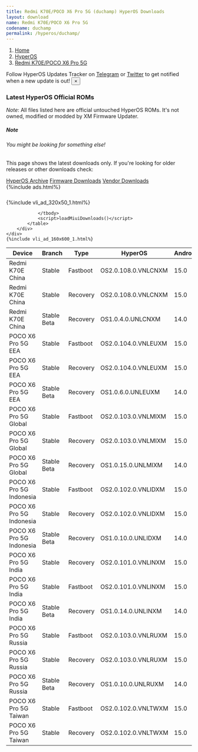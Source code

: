 ```yaml
---
title: Redmi K70E/POCO X6 Pro 5G (duchamp) HyperOS Downloads
layout: download
name: Redmi K70E/POCO X6 Pro 5G
codename: duchamp
permalink: /hyperos/duchamp/
---
```

<nav aria-label="breadcrumb">
    <ol class="breadcrumb">
        <li class="breadcrumb-item"><a href="/">Home</a></li>
        <li class="breadcrumb-item"><a href="/hyperos/">HyperOS</a></li>
        <li class="breadcrumb-item active" aria-current="page"><a href="/hyperos/duchamp/">Redmi K70E/POCO X6 Pro 5G</a></li>
    </ol>
</nav>
<div class="alert alert-primary alert-dismissible fade show" role="alert">
    Follow HyperOS Updates Tracker on <a href="https://t.me/MIUIUpdatesTracker" class="alert-link">Telegram</a>
     or <a href="https://twitter.com/MiFwUpdater" class="alert-link">Twitter</a> to get notified when a new update is out!
    <button type="button" class="close" data-dismiss="alert" aria-label="Close">
        <span aria-hidden="true">&times;</span>
    </button>
</div>

### Latest HyperOS Official ROMs
*Note*: All files listed here are official untouched HyperOS ROMs. It's not owned, modified or modded by XM Firmware Updater.
<div class="card">
  <div class="card-body">
    <h5 class="card-title">Note</h5>
    <h6 class="card-subtitle mb-2 text-muted">You might be looking for something else!</h6>
    <p class="card-text">This page shows the latest downloads only.
     If you're looking for older releases or other downloads check:</p>
    <a href="/archive/hyperos/duchamp/" class="card-link">HyperOS Archive</a>
    <a href="/firmware/duchamp/" class="card-link">Firmware Downloads</a>
    <a href="/vendor/duchamp/" class="card-link">Vendor Downloads</a>
  </div>
</div>
{%include ads.html%}
<div class="row justify-content-center">
    <div class="col-10">
        <div class="table-responsive-md" style="margin-top: 25px;">
            {%include vli_ad_320x50_1.html%}
            <table id="miui" class="display dt-responsive nowrap compact table table-striped table-hover table-sm">
                <thead class="thead-dark">
                    <tr>
                        <th data-ref="device">Device</th>
                        <th data-ref="branch">Branch</th>
                        <th data-ref="type">Type</th>
                        <th data-ref="miui">HyperOS</th>
                        <th data-ref="android">Android</th>
                        <th data-ref="size">Size</th>
                        <th data-ref="size">Date</th>
                        <th data-ref="link">Link</th>
                    </tr>
                </thead>
                <tbody>
                <tr><td>Redmi K70E China</td><td>Stable</td><td>Fastboot</td><td>OS2.0.108.0.VNLCNXM</td><td>15.0</td><td>8.9 GB</td><td>2025-04-28</td><td><a href="/hyperos/duchamp/stable/OS2.0.108.0.VNLCNXM/">Download</a></td></tr>
<tr><td>Redmi K70E China</td><td>Stable</td><td>Recovery</td><td>OS2.0.108.0.VNLCNXM</td><td>15.0</td><td>6.8 GB</td><td>2025-04-22</td><td><a href="/hyperos/duchamp/stable/OS2.0.108.0.VNLCNXM/">Download</a></td></tr>
<tr><td>Redmi K70E China</td><td>Stable Beta</td><td>Recovery</td><td>OS1.0.4.0.UNLCNXM</td><td>14.0</td><td>6.3 GB</td><td>2023-11-30</td><td><a href="/hyperos/duchamp/stable beta/OS1.0.4.0.UNLCNXM/">Download</a></td></tr>
<tr><td>POCO X6 Pro 5G EEA</td><td>Stable</td><td>Fastboot</td><td>OS2.0.104.0.VNLEUXM</td><td>15.0</td><td>8.4 GB</td><td>2025-05-14</td><td><a href="/hyperos/duchamp/stable/OS2.0.104.0.VNLEUXM/">Download</a></td></tr>
<tr><td>POCO X6 Pro 5G EEA</td><td>Stable</td><td>Recovery</td><td>OS2.0.104.0.VNLEUXM</td><td>15.0</td><td>5.7 GB</td><td>2025-04-29</td><td><a href="/hyperos/duchamp/stable/OS2.0.104.0.VNLEUXM/">Download</a></td></tr>
<tr><td>POCO X6 Pro 5G EEA</td><td>Stable Beta</td><td>Recovery</td><td>OS1.0.6.0.UNLEUXM</td><td>14.0</td><td>5.5 GB</td><td>2024-03-06</td><td><a href="/hyperos/duchamp/stable beta/OS1.0.6.0.UNLEUXM/">Download</a></td></tr>
<tr><td>POCO X6 Pro 5G Global</td><td>Stable</td><td>Fastboot</td><td>OS2.0.103.0.VNLMIXM</td><td>15.0</td><td>9.0 GB</td><td>2025-04-28</td><td><a href="/hyperos/duchamp/stable/OS2.0.103.0.VNLMIXM/">Download</a></td></tr>
<tr><td>POCO X6 Pro 5G Global</td><td>Stable</td><td>Recovery</td><td>OS2.0.103.0.VNLMIXM</td><td>15.0</td><td>5.7 GB</td><td>2025-05-13</td><td><a href="/hyperos/duchamp/stable/OS2.0.103.0.VNLMIXM/">Download</a></td></tr>
<tr><td>POCO X6 Pro 5G Global</td><td>Stable Beta</td><td>Recovery</td><td>OS1.0.15.0.UNLMIXM</td><td>14.0</td><td>5.5 GB</td><td>2024-12-05</td><td><a href="/hyperos/duchamp/stable beta/OS1.0.15.0.UNLMIXM/">Download</a></td></tr>
<tr><td>POCO X6 Pro 5G Indonesia</td><td>Stable</td><td>Fastboot</td><td>OS2.0.102.0.VNLIDXM</td><td>15.0</td><td>8.2 GB</td><td>2025-05-19</td><td><a href="/hyperos/duchamp/stable/OS2.0.102.0.VNLIDXM/">Download</a></td></tr>
<tr><td>POCO X6 Pro 5G Indonesia</td><td>Stable</td><td>Recovery</td><td>OS2.0.102.0.VNLIDXM</td><td>15.0</td><td>5.7 GB</td><td>2025-05-07</td><td><a href="/hyperos/duchamp/stable/OS2.0.102.0.VNLIDXM/">Download</a></td></tr>
<tr><td>POCO X6 Pro 5G Indonesia</td><td>Stable Beta</td><td>Recovery</td><td>OS1.0.10.0.UNLIDXM</td><td>14.0</td><td>5.5 GB</td><td>2024-12-10</td><td><a href="/hyperos/duchamp/stable beta/OS1.0.10.0.UNLIDXM/">Download</a></td></tr>
<tr><td>POCO X6 Pro 5G India</td><td>Stable</td><td>Recovery</td><td>OS2.0.101.0.VNLINXM</td><td>15.0</td><td>5.5 GB</td><td>2025-04-03</td><td><a href="/hyperos/duchamp/stable/OS2.0.101.0.VNLINXM/">Download</a></td></tr>
<tr><td>POCO X6 Pro 5G India</td><td>Stable</td><td>Fastboot</td><td>OS2.0.101.0.VNLINXM</td><td>15.0</td><td>7.5 GB</td><td>2025-04-25</td><td><a href="/hyperos/duchamp/stable/OS2.0.101.0.VNLINXM/">Download</a></td></tr>
<tr><td>POCO X6 Pro 5G India</td><td>Stable Beta</td><td>Recovery</td><td>OS1.0.14.0.UNLINXM</td><td>14.0</td><td>5.3 GB</td><td>2024-12-05</td><td><a href="/hyperos/duchamp/stable beta/OS1.0.14.0.UNLINXM/">Download</a></td></tr>
<tr><td>POCO X6 Pro 5G Russia</td><td>Stable</td><td>Fastboot</td><td>OS2.0.103.0.VNLRUXM</td><td>15.0</td><td>9.0 GB</td><td>2025-05-21</td><td><a href="/hyperos/duchamp/stable/OS2.0.103.0.VNLRUXM/">Download</a></td></tr>
<tr><td>POCO X6 Pro 5G Russia</td><td>Stable</td><td>Recovery</td><td>OS2.0.103.0.VNLRUXM</td><td>15.0</td><td>5.6 GB</td><td>2025-05-09</td><td><a href="/hyperos/duchamp/stable/OS2.0.103.0.VNLRUXM/">Download</a></td></tr>
<tr><td>POCO X6 Pro 5G Russia</td><td>Stable Beta</td><td>Recovery</td><td>OS1.0.10.0.UNLRUXM</td><td>14.0</td><td>5.4 GB</td><td>2024-12-10</td><td><a href="/hyperos/duchamp/stable beta/OS1.0.10.0.UNLRUXM/">Download</a></td></tr>
<tr><td>POCO X6 Pro 5G Taiwan</td><td>Stable</td><td>Fastboot</td><td>OS2.0.102.0.VNLTWXM</td><td>15.0</td><td>7.6 GB</td><td>2025-05-14</td><td><a href="/hyperos/duchamp/stable/OS2.0.102.0.VNLTWXM/">Download</a></td></tr>
<tr><td>POCO X6 Pro 5G Taiwan</td><td>Stable</td><td>Recovery</td><td>OS2.0.102.0.VNLTWXM</td><td>15.0</td><td>5.6 GB</td><td>2025-04-28</td><td><a href="/hyperos/duchamp/stable/OS2.0.102.0.VNLTWXM/">Download</a></td></tr>

                </tbody>
                <script>loadMiuiDownloads()</script>
            </table>
        </div>
    </div>
    {%include vli_ad_160x600_1.html%}
</div>
